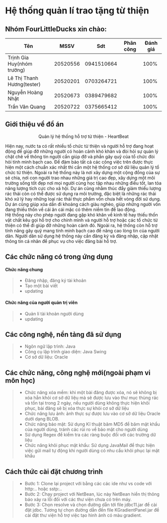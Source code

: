 # Hệ thống quản lí trao tặng từ thiện

## Nhóm FourLittleDucks xin chào: 
| Tên                        | MSSV     | Sdt        | Phân công | Đánh giá |
|----------------------------|----------|------------|-----------|----------|
| Trịnh Gia Huy(nhóm trưởng) | 20520556 | 0941510664 |           | 100%     |
| Lê Thị Thanh Hương(tester) | 20520201 | 0703264721 |           | 100%     |
| Nguyễn Hoàng Nhật          | 20520673 | 0389479682 |           | 100%     |
| Trần Văn Quang             | 20520722 | 0375665412 |           | 100%     |


## Giới thiệu về đồ án
<p align="center">
    Quản lý hệ thống hỗ trợ từ thiện - HeartBeat
</p>
Hiện nay, nước ta có rất nhiều tổ chức từ thiện và người hỗ trợ đang hoạt động để giúp đỡ những người có hoàn cảnh khó khăn và đòi hỏi sự quản lý chặt chẽ về thông tin người cần giúp đỡ và phần gây quỹ của tổ chức đòi hỏi tính minh bạch cao. Để đảm bảo tất cả các công việc trên được thực hiện một cách chuẩn xác nhất thì cần một hệ thống cơ sở dữ liệu quản lý tổ chức từ thiện. Ngoài ra hệ thống này là nơi xây dựng một cộng đồng của sự sẻ chia, nơi con người trao nhau những giá trị cao đẹp, xây dựng một môi trường sống tốt đẹp nơi mọi người cùng học tập nhau những điều tốt, lan tỏa năng lượng tích cực cho xã hội. Dự án cũng nhằm thúc đẩy giảm thiểu lượng rác thải còn có thể được sử dụng ra môi trường, đặc biệt là những rác thải khó xử lý hay những loại rác thải thực phẩm vốn chưa hết vòng đời sử dụng. Dự án cũng giúp xóa dần đi khoảng cách giàu nghèo, giúp những người vốn đang thiếu thốn về cái ăn cái mặc có thêm niềm tin để lao động. </br> 
Hệ thống này cho phép người đang gặp khó khăn về kinh tế hay thiếu thốn vật chất kêu gọi hỗ trợ cho chính mình và người hỗ trợ hoặc các tổ chức từ thiện có thể đi giúp đỡ những hoàn cảnh đó. Ngoài ra, hệ thống còn hỗ trợ tính năng gây quỹ mang tính minh bạch cao để nâng cao lòng tin của người dân. Người dân sử dụng hệ thống này cần đăng ký và đăng nhập, cập nhật thông tin cá nhân để phục vụ cho việc đăng bài hỗ trợ. 
</br>

## Các chức năng có trong ứng dụng
#### Chức năng chung
> * Đăng nhập, đăng ký tài khoản
> * Tạo một bài viết 
> * updating
#### Chức năng của người quản trị viên
> * Quản lí tài khoản người dùng
> * updating

## Các công nghệ, nền tảng đã sử dụng
> * Ngôn ngữ lập trình: Java
> * Công cụ lập trình giao diện: Java Swing
> * Cơ sở dữ liệu: Oracle
> 
## Các chức năng, công nghệ mới(ngoài phạm vi môn học)
> * Chức năng xóa mềm: khi một bài đăng được xóa, nó sẽ không bị xóa hẳn khỏi cơ sở dữ liệu mà sẽ được lưu vào thư mục thùng rác và tồn tại trong 2 ngày, nếu người dùng không thực hiện khôi phục, bài đăng sẽ bị xóa thực sự khỏi cơ sở dữ liệu
> * Chức năng lưu ảnh: ảnh thực sự được lưu vào cơ sở dữ liệu Oracle dưới dạng BLOB.
> * Chức năng bảo mật: Sử dụng Kĩ thuật băm MD5 để băm mật khẩu của người dùng, tránh các rủi ro về bảo mật cho người dùng
> * Sử dụng Regex để kiểm tra các ràng buộc đối với các trường dữ liệu 
> * Chức năng khôi phục mật khẩu: Sử dụng JavaMail để thực hiện việc gửi mail tự động khi người dùng có nhu cầu khôi phục lại mật khẩu
## Cách thức cài đặt chương trình
> * Bước 1: Clone lại project với bằng các các ide như vs code với http:.. hoặc sstp:..
> * Bước 2: Chạy project với NetBean, lúc này NetBean hiển thị thông báo xảy ra lỗi đối với các thư viện chưa có trên máy.
> * Bước 3: Chọn resolve và chọn đường dẫn tới file jdbc11.jar để cài đặt jdbc. Tương tự chọn đường dẫn đến file KGradientPanel.jar để cài đặt thư viện hỗ trợ việc tạo hình ảnh có màu gradient.

